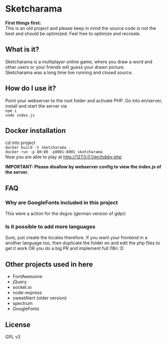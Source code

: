 # Sketcharama
**First things first:**  
This is an old project and please keep in mind the source code is not the best and should be optimized. Feel free to optimize and recreate.
## What is it?
Sketcharama is a multiplayer online game, where you draw a word and other users or
your friends will guess your drawn picture.  
Sketcharama was a long time live running and closed source.
## How do I use it?
Point your webserver to the root folder and activate PHP.
Go into en/server, install and start the server via  
`npm i`  
`node index.js`  
## Docker installation
cd into project <br>
`docker build -t sketcharama .`   <br>
`docker run -p 80:80 -p8001:8001 sketcharama` <br>
Now you are able to play at http://127.0.0.1/en/lobby.php

**IMPORTANT: Please disallow by webserver config to view the index.js of the server.**
## FAQ
### Why are GoogleFonts included in this project
This were a action for the dsgvo (german version of gdpr)
### Is it possible to add more languages
Sure, just create the locales therefore. If you want your frontend in a another language too, then duplicate the folder en and edit the php files to get it work OR you do a big PR and implement full I18n :D
## Other projects used in here
* FontAwesome
* jQuery
* socket.io
* node-express
* sweetAlert (older version)
* spectrum
* GoogleFonts

## License
GPL v3

